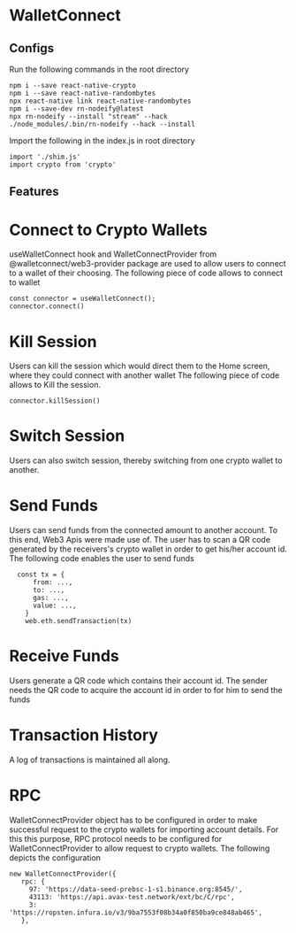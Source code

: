 # WalletConnect

## Configs

Run the following commands in the root directory
```
npm i --save react-native-crypto
npm i --save react-native-randombytes
npx react-native link react-native-randombytes
npm i --save-dev rn-nodeify@latest
npx rn-nodeify --install "stream" --hack
./node_modules/.bin/rn-nodeify --hack --install
```
Import the  following in the index.js in root directory
```
import './shim.js'
import crypto from 'crypto'
```
## Features

# Connect to Crypto Wallets

useWalletConnect hook and WalletConnectProvider from @walletconnect/web3-provider package are used to allow users to connect to a wallet of their choosing.
The following piece of code allows to connect to wallet
```
const connector = useWalletConnect();
connector.connect()
```
# Kill Session

Users can kill the session which would direct them to the Home screen, where they could connect with another wallet 
The following piece of code allows to Kill the session.
```
connector.killSession()
```
# Switch Session

Users can also switch session, thereby switching from one crypto wallet to another.

# Send Funds

Users can send funds from the connected amount to another account. To this end, Web3 Apis were made use of. The user has to scan a QR code generated by the receivers's crypto wallet in order to get his/her account id. 
The following code enables the user to send funds 
```
  const tx = {
      from: ...,
      to: ...,
      gas: ...,
      value: ...,
    }
    web.eth.sendTransaction(tx)
```

# Receive Funds

Users generate a QR code which contains their account id. The sender needs the QR code to acquire the account id in order to for him to send the funds

 # Transaction History

 A log of transactions is maintained all along.
 

 # RPC

 WalletConnectProvider object has to be configured in order to make successful request to the crypto wallets for importing account details. For this this purpose, RPC protocol needs to be configured for WalletConnectProvider to allow request to crypto wallets.
The following depicts the configuration
 ```
 new WalletConnectProvider({
    rpc: {
      97: 'https://data-seed-prebsc-1-s1.binance.org:8545/', 
      43113: 'https://api.avax-test.network/ext/bc/C/rpc',
      3: 'https://ropsten.infura.io/v3/9ba7553f08b34a0f850ba9ce848ab465',
    },
 
 ```
